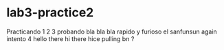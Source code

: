 # lab3-practice2
Practicando 1 2 3  probando bla bla bla rapido y furioso el sanfunsun
again intento 4 hello there
hi there
hice pulling bn ?

